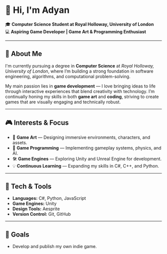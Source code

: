 # 👋 Hi, I'm Adyan

🎓 **Computer Science Student at Royal Holloway, University of London**  
💻 **Aspiring Game Developer | Game Art & Programming Enthusiast**

---

## 🧠 About Me

I'm currently pursuing a degree in **Computer Science** at *Royal Holloway, University of London*, where I’m building a strong foundation in software engineering, algorithms, and computational problem-solving.

My main passion lies in **game development** — I love bringing ideas to life through interactive experiences that blend creativity with technology. I’m continually honing my skills in both **game art** and **coding**, striving to create games that are visually engaging and technically robust.

---

## 🎮 Interests & Focus

- 🎨 **Game Art** — Designing immersive environments, characters, and assets.  
- 🧩 **Game Programming** — Implementing gameplay systems, physics, and AI.  
- 🛠️ **Game Engines** — Exploring Unity and Unreal Engine for development.  
- 💡 **Continuous Learning** — Expanding my skills in C#, C++, and Python.  

---

## 🧰 Tech & Tools

- **Languages:** C#, Python, JavaScript  
- **Game Engines:** Unity 
- **Design Tools:** Aesprite  
- **Version Control:** Git, GitHub  

---

## 🚀 Goals

- Develop and publish my own indie game.  
